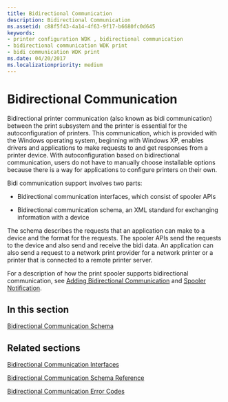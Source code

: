 ```yaml
---
title: Bidirectional Communication
description: Bidirectional Communication
ms.assetid: c88f5f43-4a14-4f63-9f17-b6680fc0d645
keywords:
- printer configuration WDK , bidirectional communication
- bidirectional communication WDK print
- bidi communication WDK print
ms.date: 04/20/2017
ms.localizationpriority: medium
---
```


# Bidirectional Communication


Bidirectional printer communication (also known as bidi communication) between the print subsystem and the printer is essential for the autoconfiguration of printers. This communication, which is provided with the Windows operating system, beginning with Windows XP, enables drivers and applications to make requests to and get responses from a printer device. With autoconfiguration based on bidirectional communication, users do not have to manually choose installable options because there is a way for applications to configure printers on their own.

Bidi communication support involves two parts:

-   Bidirectional communication interfaces, which consist of spooler APIs

-   Bidirectional communication schema, an XML standard for exchanging information with a device

The schema describes the requests that an application can make to a device and the format for the requests. The spooler APIs send the requests to the device and also send and receive the bidi data. An application can also send a request to a network print provider for a network printer or a printer that is connected to a remote printer server.

For a description of how the print spooler supports bidirectional communication, see [Adding Bidirectional Communication](adding-bidirectional-communication.md) and [Spooler Notification](spooler-notification.md).

## In this section


[Bidirectional Communication Schema](bidirectional-communication-schema.md)

## Related sections


[Bidirectional Communication Interfaces](https://docs.microsoft.com/windows-hardware/drivers/ddi/content/_print/index)

[Bidirectional Communication Schema Reference](https://docs.microsoft.com/windows-hardware/drivers/print/bidi-communications-schema-reference)

[Bidirectional Communication Error Codes](https://docs.microsoft.com/windows-hardware/drivers/print/bidi-error-codes)

 

 




